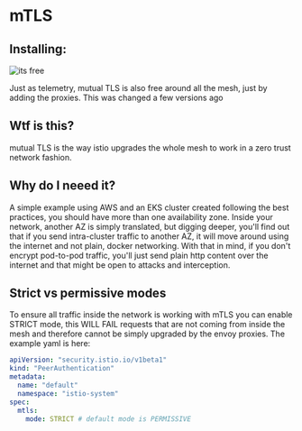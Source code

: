 # mTLS

## Installing:
![its free](https://www.tibiabr.com/wp-content/uploads/2017/09/its-free-meme-600px.jpg)

Just as telemetry, mutual TLS is also free around all the mesh, just by adding the proxies. This was changed a few versions ago

## Wtf is this?

mutual TLS is the way istio upgrades the whole mesh to work in a zero trust network fashion. 

## Why do I neeed it?

A simple example using AWS and an EKS cluster created following the best practices, you should have more than one availability zone. Inside your network, another AZ is simply translated, but digging deeper, you'll find out that if you send intra-cluster traffic to another AZ, it will move around using the internet and not plain, docker networking. With that in mind, if you don't encrypt pod-to-pod traffic, you'll just send plain http content over the internet and that might be open to attacks and interception.


## Strict vs permissive modes

To ensure all traffic inside the network is working with mTLS you can enable STRICT mode, this WILL FAIL requests that are not coming from inside the mesh and therefore cannot be simply upgraded by the envoy proxies. The example yaml is here:

```yaml
apiVersion: "security.istio.io/v1beta1"
kind: "PeerAuthentication"
metadata:
  name: "default"
  namespace: "istio-system"
spec:
  mtls:
    mode: STRICT # default mode is PERMISSIVE
```